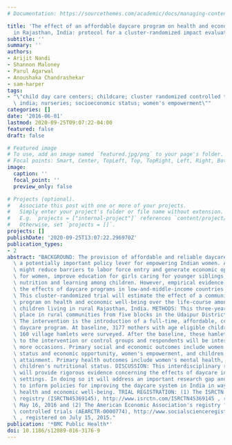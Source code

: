 ```yaml
---
# Documentation: https://sourcethemes.com/academic/docs/managing-content/

title: 'The effect of an affordable daycare program on health and economic well-being
  in Rajasthan, India: protocol for a cluster-randomized impact evaluation study'
subtitle: ''
summary: ''
authors:
- Arijit Nandi
- Shannon Maloney
- Parul Agarwal
- Anoushaka Chandrashekar
- sam-harper
tags:
- "\"child day care centers; childcare; cluster randomized controlled trial; health;\
  \ india; nurseries; socioeconomic status; women's empowerment\""
categories: []
date: '2016-06-01'
lastmod: 2020-09-25T09:07:22-04:00
featured: false
draft: false

# Featured image
# To use, add an image named `featured.jpg/png` to your page's folder.
# Focal points: Smart, Center, TopLeft, Top, TopRight, Left, Right, BottomLeft, Bottom, BottomRight.
image:
  caption: ''
  focal_point: ''
  preview_only: false

# Projects (optional).
#   Associate this post with one or more of your projects.
#   Simply enter your project's folder or file name without extension.
#   E.g. `projects = ["internal-project"]` references `content/project/deep-learning/index.md`.
#   Otherwise, set `projects = []`.
projects: []
publishDate: '2020-09-25T13:07:22.296970Z'
publication_types:
- 2
abstract: "BACKGROUND: The provision of affordable and reliable daycare services is\
  \ a potentially important policy lever for empowering Indian women. Access to daycare\
  \ might reduce barriers to labor force entry and generate economic opportunities\
  \ for women, improve education for girls caring for younger siblings, and promote\
  \ nutrition and learning among children. However, empirical evidence concerning\
  \ the effects of daycare programs in low-and-middle-income countries is scarce.\
  \ This cluster-randomized trial will estimate the effect of a community-based daycare\
  \ program on health and economic well-being over the life-course among women and\
  \ children living in rural Rajasthan, India. METHODS: This three-year study takes\
  \ place in rural communities from five blocks in the Udaipur District of rural Rajasthan.\
  \ The intervention is the introduction of a full-time, affordable, community-based\
  \ daycare program. At baseline, 3177 mothers with age eligible children living in\
  \ 160 village hamlets were surveyed. After the baseline, these hamlets were randomized\
  \ to the intervention or control groups and respondents will be interviewed on two\
  \ more occasions. Primary social and economic outcomes include women's economic\
  \ status and economic opportunity, women's empowerment, and children's educational\
  \ attainment. Primary health outcomes include women's mental health, as well as\
  \ children's nutritional status. DISCUSSION: This interdisciplinary research initiative\
  \ will provide rigorous evidence concerning the effects of daycare in lower-income\
  \ settings. In doing so it will address an important research gap and has the potential\
  \ to inform policies for improving the daycare system in India in ways that promote\
  \ health and economic well-being. TRIAL REGISTRATION: (1) The ISRCTN clinical trial\
  \ registry (ISRCTN45369145), http://www.isrctn.com/ISRCTN45369145 , registered on\
  \ May 16, 2016 and (2) The American Economic Association's registry for randomized\
  \ controlled trials (AEARCTR-0000774), http://www.socialscienceregistry.org/trials/774\
  \ , registered on July 15, 2015."
publication: '*BMC Public Health*'
doi: 10.1186/s12889-016-3176-9
---
```

